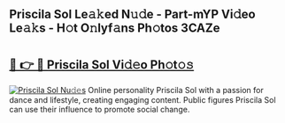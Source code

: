 ## Priscila Sol Le𝚊𝚔ed N𝚞𝚍e - Part-mYP Vi𝚍eo Le𝚊𝚔s - H𝚘t O𝚗lyf𝚊ns Ph𝚘tos 3CAZe

# <h2><a href="http://hf0auxr.feru.top/?c=Priscila+Sol">🔗 👉 🔴 Priscila Sol Vi𝚍𝚎o Ph𝚘t𝚘𝚜</a></h2>

[![Priscila Sol Nu𝚍𝚎s](https://i.imgur.com/0TWrTi3.gif)](http://hf0auxr.feru.top/?c=Priscila+Sol)
Online personality Priscila Sol with a passion for dance and lifestyle, creating engaging content. Public figures Priscila Sol can use their influence to promote social change. 
